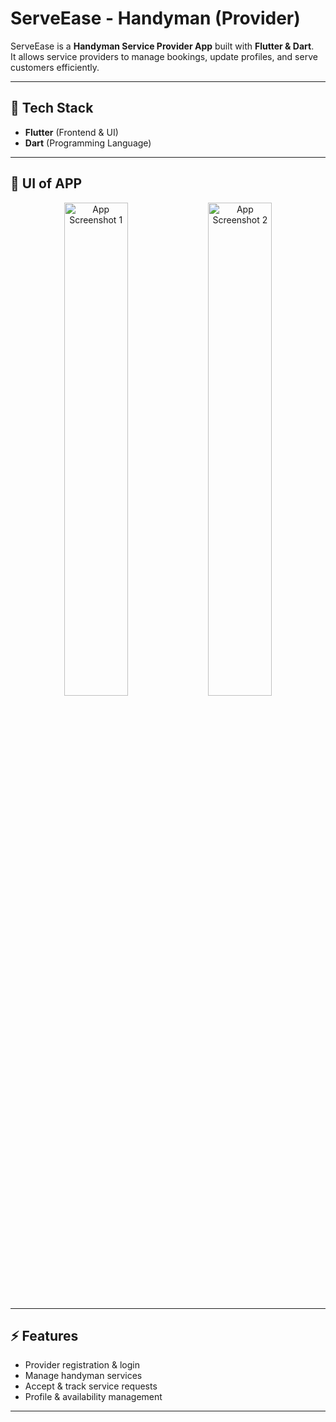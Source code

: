 # ServeEase - Handyman (Provider)

ServeEase is a **Handyman Service Provider App** built with **Flutter & Dart**.  
It allows service providers to manage bookings, update profiles, and serve customers efficiently.  

---

## 🚀 Tech Stack
- **Flutter** (Frontend & UI)
- **Dart** (Programming Language)

---

## 📸 UI of APP  

<p align="center">
  <img src="images/screenshot1.png" alt="App Screenshot 1" width="45%" style="border-radius: 10px;"/>  
  <img src="images/screenshot2.png" alt="App Screenshot 2" width="45%" style="border-radius: 10px;"/>
</p>

---

## ⚡ Features
- Provider registration & login  
- Manage handyman services  
- Accept & track service requests  
- Profile & availability management  

---
